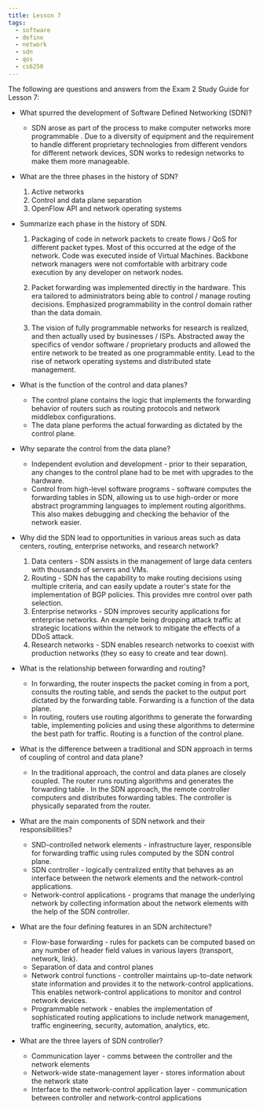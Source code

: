 ```yaml
---
title: Lesson 7
tags:
  - software
  - define
  - network
  - sdn
  - qos
  - cs6250
---
```


The following are questions and answers from the Exam 2 Study Guide for Lesson 7:

- What spurred the development of Software Defined Networking (SDN)?

  - SDN arose as part of the process to make computer networks more programmable . Due to a
    diversity of equipment and the requirement to handle different proprietary technologies from
    different vendors for different network devices, SDN works to redesign networks to make them
    more manageable.

- What are the three phases in the history of SDN?

  1. Active networks
  2. Control and data plane separation
  3. OpenFlow API and network operating systems

- Summarize each phase in the history of SDN.

  1. Packaging of code in network packets to create flows / QoS for different packet types. Most of
     this occurred at the edge of the network. Code was executed inside of Virtual Machines.
     Backbone network managers were not comfortable with arbitrary code execution by any developer
     on network nodes.

  2. Packet forwarding was implemented directly in the hardware. This era tailored to administrators
     being able to control / manage routing decisions. Emphasized programmability in the control
     domain rather than the data domain.

  3. The vision of fully programmable networks for research is realized, and then actually used by
     businesses / ISPs. Abstracted away the specifics of vendor software / proprietary products and
     allowed the entire network to be treated as one programmable entity. Lead to the rise of
     network operating systems and distributed state management.

- What is the function of the control and data planes?

  - The control plane contains the logic that implements the forwarding behavior of routers such as
    routing protocols and network middlebox configurations.
  - The data plane performs the actual forwarding as dictated by the control plane.

- Why separate the control from the data plane?

  - Independent evolution and development - prior to their separation, any changes to the control
    plane had to be met with upgrades to the hardware.
  - Control from high-level software programs - software computes the forwarding tables in SDN,
    allowing us to use high-order or more abstract programming languages to implement routing
    algorithms. This also makes debugging and checking the behavior of the network easier.

- Why did the SDN lead to opportunities in various areas such as data centers, routing, enterprise
  networks, and research network?

  1. Data centers - SDN assists in the management of large data centers with thousands of servers
     and VMs.
  2. Routing - SDN has the capability to make routing decisions using multiple criteria, and can
     easily update a router's state for the implementation of BGP policies. This provides mre
     control over path selection.
  3. Enterprise networks - SDN improves security applications for enterprise networks. An example
     being dropping attack traffic at strategic locations within the network to mitigate the effects
     of a DDoS attack.
  4. Research networks - SDN enables research networks to coexist with production networks (they so
     easy to create and tear down).

- What is the relationship between forwarding and routing?

  - In forwarding, the router inspects the packet coming in from a port, consults the routing table,
    and sends the packet to the output port dictated by the forwarding table. Forwarding is a
    function of the data plane.
  - In routing, routers use routing algorithms to generate the forwarding table, implementing
    policies and using these algorithms to determine the best path for traffic. Routing is a
    function of the control plane.

- What is the difference between a traditional and SDN approach in terms of coupling of control and
  data plane?

  - In the traditional approach, the control and data planes are closely coupled. The router runs
    routing algorithms and generates the forwarding table . In the SDN approach, the remote
    controller computers and distributes forwarding tables. The controller is physically separated
    from the router.

- What are the main components of SDN network and their responsibilities?

  - SND-controlled network elements - infrastructure layer, responsible for forwarding traffic using
    rules computed by the SDN control plane.
  - SDN controller - logically centralized entity that behaves as an interface between the network
    elements and the network-control applications.
  - Network-control applications - programs that manage the underlying network by collecting
    information about the network elements with the help of the SDN controller.

- What are the four defining features in an SDN architecture?

  - Flow-base forwarding - rules for packets can be computed based on any number of header field
    values in various layers (transport, network, link).
  - Separation of data and control planes
  - Network control functions - controller maintains up-to-date network state information and
    provides it to the network-control applications. This enables network-control applications to
    monitor and control network devices.
  - Programmable network - enables the implementation of sophisticated routing applications to
    include network management, traffic engineering, security, automation, analytics, etc.

- What are the three layers of SDN controller?

  - Communication layer - comms between the controller and the network elements
  - Network-wide state-management layer - stores information about the network state
  - Interface to the network-control application layer - communication between controller and
    network-control applications
